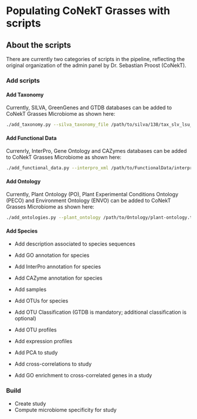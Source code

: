 # Populating CoNekT Grasses with scripts

## About the scripts

There are currently two categories of scripts in the pipeline, reflecting the original organization of the admin panel by Dr. Sebastian Proost (CoNekT).

### Add scripts

#### Add Taxonomy

Currently, SILVA, GreenGenes and GTDB databases can be added to CoNekT Grasses Microbiome as shown here:

```bash
./add_taxonomy.py --silva_taxonomy_file /path/to/silva/138/tax_slv_lsu_138.1.txt --silva_release 138.1 --gg_taxonomy_file /path/to/gg_13_5/gg_13_5_taxonomy.txt --gg_release 13.5 --gtdb_taxonomy_file /path/to/gtdb/214/bac120_taxonomy_r214.tsv --gtdb_release 214 --db_admin conekt_microbiome_admin --db_name conekt_microbiome_db
```

#### Add Functional Data

Currenrly, InterPro, Gene Ontology and CAZymes databases can be added to CoNekT Grasses Microbiome as shown here:

```bash
./add_functional_data.py --interpro_xml /path/to/FunctionalData/interpro.xml --gene_ontology_obo /path/to/FunctionalData/go.obo --cazyme /path/to/FunctionalData/CAZyDB.07302020.fam-activities.txt --db_admin conekt_microbiome_admin --db_name conekt_microbiome_db
```

#### Add Ontology

Currently, Plant Ontology (PO), Plant Experimental Conditions Ontology (PECO) and Environment Ontology (ENVO) can be added to CoNekT Grasses Microbiome as shown here:

```bash
./add_ontologies.py --plant_ontology /path/to/Ontology/plant-ontology.txt --plant_e_c_ontology /path/to/Ontology/peco.tsv --envo /path/to/Ontology/envo_09012024.txt --db_admin conekt_microbiome_admin --db_name conekt_microbiome_db
```

#### Add Species




 * Add description associated to species sequences
 * Add GO annotation for species
 * Add InterPro annotation for species
 * Add CAZyme annotation for species

 * Add samples

 * Add OTUs for species
 * Add OTU Classification (GTDB is mandatory; additional classification is optional)
 * Add OTU profiles

 * Add expression profiles

 * Add PCA to study
 * Add cross-correlations to study
 * Add GO enrichment to cross-correlated genes in a study

### Build

 * Create study
 * Compute microbiome specificity for study
 